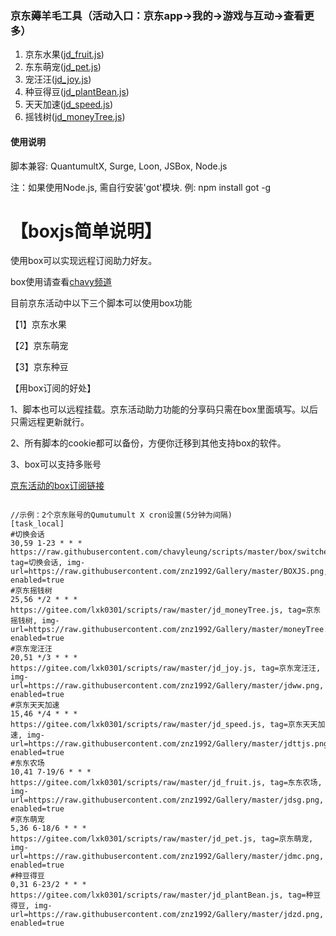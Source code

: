 ### 京东薅羊毛工具（活动入口：京东app->我的->游戏与互动->查看更多）

1.  京东水果([jd_fruit.js](https://gitee.com/lxk0301/scripts/raw/master/jd_fruit.js))
2.  东东萌宠([jd_pet.js](https://gitee.com/lxk0301/scripts/raw/master/jd_pet.js))
3.  宠汪汪([jd_joy.js](https://gitee.com/lxk0301/scripts/raw/master/jd_joy.js))
4.  种豆得豆([jd_plantBean.js](https://gitee.com/lxk0301/scripts/raw/master/jd_plantBean.js))
5.  天天加速([jd_speed.js](https://gitee.com/lxk0301/scripts/raw/master/jd_speed.js))
6.  摇钱树([jd_moneyTree.js](https://gitee.com/lxk0301/scripts/raw/master/jd_moneyTree.js))

#### 使用说明

脚本兼容: QuantumultX, Surge, Loon, JSBox, Node.js 

注：如果使用Node.js, 需自行安装'got'模块. 例: npm install got -g

# 【boxjs简单说明】

使用box可以实现远程订阅助力好友。

box使用请查看[chavy频道](https://t.me/chavyscripts)

目前京东活动中以下三个脚本可以使用box功能

【1】京东水果

【2】京东萌宠

【3】京东种豆

【用box订阅的好处】

 1、脚本也可以远程挂载。京东活动助力功能的分享码只需在box里面填写。以后只需远程更新就行。

 2、所有脚本的cookie都可以备份，方便你迁移到其他支持box的软件。

 3、box可以支持多账号
 
 [京东活动的box订阅链接](https://gitee.com/lxk0301/scripts/raw/master/lxk0301.boxjs.json)

```

//示例：2个京东账号的Qumutumult X cron设置(5分钟为间隔)
[task_local]
#切换会话
30,59 1-23 * * * https://raw.githubusercontent.com/chavyleung/scripts/master/box/switcher/box.switcher.js, tag=切换会话, img-url=https://raw.githubusercontent.com/znz1992/Gallery/master/BOXJS.png, enabled=true
#京东摇钱树
25,56 */2 * * * https://gitee.com/lxk0301/scripts/raw/master/jd_moneyTree.js, tag=京东摇钱树, img-url=https://raw.githubusercontent.com/znz1992/Gallery/master/moneyTree.png, enabled=true
#京东宠汪汪
20,51 */3 * * * https://gitee.com/lxk0301/scripts/raw/master/jd_joy.js, tag=京东宠汪汪, img-url=https://raw.githubusercontent.com/znz1992/Gallery/master/jdww.png, enabled=true
#京东天天加速
15,46 */4 * * * https://gitee.com/lxk0301/scripts/raw/master/jd_speed.js, tag=京东天天加速, img-url=https://raw.githubusercontent.com/znz1992/Gallery/master/jdttjs.png, enabled=true
#东东农场
10,41 7-19/6 * * * https://gitee.com/lxk0301/scripts/raw/master/jd_fruit.js, tag=东东农场, img-url=https://raw.githubusercontent.com/znz1992/Gallery/master/jdsg.png, enabled=true
#京东萌宠
5,36 6-18/6 * * * https://gitee.com/lxk0301/scripts/raw/master/jd_pet.js, tag=京东萌宠, img-url=https://raw.githubusercontent.com/znz1992/Gallery/master/jdmc.png, enabled=true
#种豆得豆
0,31 6-23/2 * * * https://gitee.com/lxk0301/scripts/raw/master/jd_plantBean.js, tag=种豆得豆, img-url=https://raw.githubusercontent.com/znz1992/Gallery/master/jdzd.png, enabled=true

```